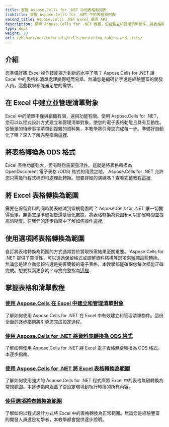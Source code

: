 ```yaml
---
title: 掌握 Aspose.Cells for .NET 中的表格和列表
linktitle: 掌握 Aspose.Cells for .NET 中的表格和列表
second_title: Aspose.Cells .NET Excel 處理 API
description: 探索 Aspose.Cells for .NET 教程，包括建立和管理清單物件、將表格轉換為範圍以及逐步轉換為 ODS 格式。
type: docs
weight: 20
url: /zh-hant/net/tutorials/cells/mastering-tables-and-lists/
---
```

## 介紹

您準備好將 Excel 操作技能提升到新的水平了嗎？ Aspose.Cells for .NET 讓 Excel 中的表格和清單處理變得輕而易舉。無論您是編碼新手還是經驗豐富的開發人員，這些教學都能滿足您的需求。

## 在 Excel 中建立並管理清單對象  
Excel 中的清單不僅與組織有關，還與功能有關。使用 Aspose.Cells for .NET，您可以以程式設計方式建立和管理清單對象，使您的電子表格動態且具有互動性。從簡單的待辦事項清單到複雜的資料集，本教學將引導您完成每一步。準備好自動化了嗎？深入了解完整指南[這裡](./create-and-manage-list-object/).  

## 將表格轉換為 ODS 格式  
Excel 表格功能強大，但有時您需要靈活性。這就是將表格轉換為 OpenDocument 電子表格 (ODS) 格式的用武之地。 Aspose.Cells for .NET 允許您只需幾行程式碼即可處理此轉換。想要詳細的演練嗎？查看完整教程[這裡](./convert-table-to-ods-format/).  

## 將 Excel 表格轉換為範圍  
需要在保留資料的同時將表縮減到常規範圍嗎？ Aspose.Cells for .NET 讓一切變得簡單。無論您是準備報告還是簡化數據，將表格轉換為範圍都可以節省時間並提高清晰度。在我們的逐步指南中了解如何操作[這裡](./convert-excel-tables-to-range/).  

## 使用選項將表格轉換為範圍  

自訂將表格轉換為範圍的方式通常對於實現所需結果至關重要。 Aspose.Cells for .NET 提供了靈活性，可以透過保留格式或調整資料結構等選項來微調這些轉換。無論您是建立動態報告還是完善簡報的電子表格，本教學都能確保您每次都能正確完成。想要探索更多嗎？尋找完整指南[這裡](./convert-tables-to-range-with-options/).  

## 掌握表格和清單教程
### [使用 Aspose.Cells 在 Excel 中建立和管理清單對象](./create-and-manage-list-object/)
了解如何使用 Aspose.Cells for .NET 在 Excel 中有效建立和管理清單物件。這份全面的逐步指南將引導您完成設定過程。
### [使用 Aspose.Cells for .NET 將資料表轉換為 ODS 格式](./convert-table-to-ods-format/)
了解如何使用 Aspose.Cells for .NET 將 Excel 電子表格無縫轉換為 ODS 格式。本逐步指南。
### [使用 Aspose.Cells for .NET 將 Excel 表格轉換為範圍](./convert-excel-tables-to-range/)
了解如何使用強大的 Aspose.Cells for .NET 程式庫將 Excel 中的表格無縫轉換為常規範圍。本逐步指南涵蓋了從設定環境到執行轉換的所有內容。
### [使用選項將表轉換為範圍](./convert-tables-to-range-with-options/)
了解如何以程式設計方式將 Excel 中的表格轉換為正常範圍。無論您是經驗豐富的開發人員還是初學者，本教學都會提供逐步說明。